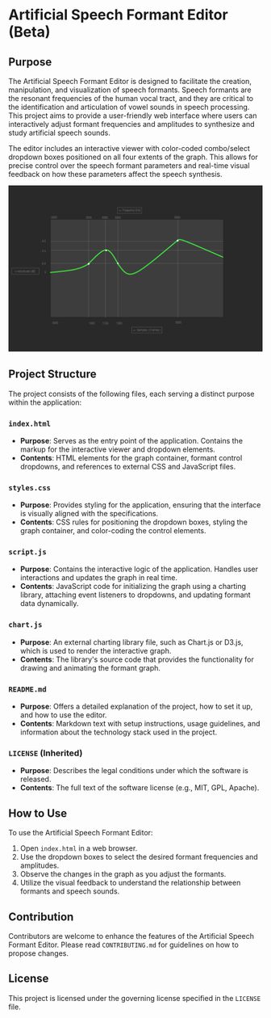 # Artificial Speech Formant Editor (Beta)

## Purpose

The Artificial Speech Formant Editor is designed to facilitate the creation, manipulation, and visualization of speech formants. Speech formants are the resonant frequencies of the human vocal tract, and they are critical to the identification and articulation of vowel sounds in speech processing. This project aims to provide a user-friendly web interface where users can interactively adjust formant frequencies and amplitudes to synthesize and study artificial speech sounds.

The editor includes an interactive viewer with color-coded combo/select dropdown boxes positioned on all four extents of the graph. This allows for precise control over the speech formant parameters and real-time visual feedback on how these parameters affect the speech synthesis.

![Artificial Speech Formant Editor](../../../../IMG/Amplitude_vs_Frequency_vs_Time_Curve_UE.png)

## Project Structure

The project consists of the following files, each serving a distinct purpose within the application:

### `index.html`

- **Purpose**: Serves as the entry point of the application. Contains the markup for the interactive viewer and dropdown elements.
- **Contents**: HTML elements for the graph container, formant control dropdowns, and references to external CSS and JavaScript files.

### `styles.css`

- **Purpose**: Provides styling for the application, ensuring that the interface is visually aligned with the specifications.
- **Contents**: CSS rules for positioning the dropdown boxes, styling the graph container, and color-coding the control elements.

### `script.js`

- **Purpose**: Contains the interactive logic of the application. Handles user interactions and updates the graph in real time.
- **Contents**: JavaScript code for initializing the graph using a charting library, attaching event listeners to dropdowns, and updating formant data dynamically.

### `chart.js`

- **Purpose**: An external charting library file, such as Chart.js or D3.js, which is used to render the interactive graph.
- **Contents**: The library's source code that provides the functionality for drawing and animating the formant graph.

### `README.md`

- **Purpose**: Offers a detailed explanation of the project, how to set it up, and how to use the editor.
- **Contents**: Markdown text with setup instructions, usage guidelines, and information about the technology stack used in the project.

### `LICENSE` (Inherited)

- **Purpose**: Describes the legal conditions under which the software is released.
- **Contents**: The full text of the software license (e.g., MIT, GPL, Apache).

## How to Use

To use the Artificial Speech Formant Editor:

1. Open `index.html` in a web browser.
2. Use the dropdown boxes to select the desired formant frequencies and amplitudes.
3. Observe the changes in the graph as you adjust the formants.
4. Utilize the visual feedback to understand the relationship between formants and speech sounds.

## Contribution

Contributors are welcome to enhance the features of the Artificial Speech Formant Editor. Please read `CONTRIBUTING.md` for guidelines on how to propose changes.

## License

This project is licensed under the governing license specified in the `LICENSE` file.
